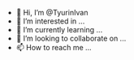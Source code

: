 - 👋 Hi, I’m @TyurinIvan
- 👀 I’m interested in ...
- 🌱 I’m currently learning ...
- 💞️ I’m looking to collaborate on ...
- 📫 How to reach me ...

<!---
TyurinIvan/TyurinIvan is a ✨ special ✨ repository because its `README.md` (this file) appears on your GitHub profile.
You can click the Preview link to take a look at your changes.
--->
